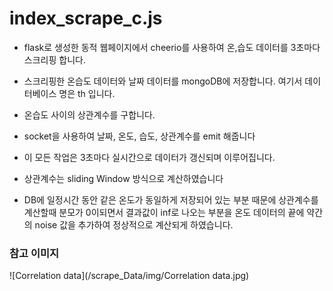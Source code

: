 # index_scrape_c.js

* flask로 생성한 동적 웹페이지에서 cheerio를 사용하여 온,습도 데이터를 3초마다 스크리핑 합니다.
* 스크리핑한 온습도 데이터와 날짜 데이터를 mongoDB에 저장합니다. 여기서 데이터베이스 명은 th 입니다.
* 온습도 사이의 상관계수를 구합니다.
* socket을 사용하여 날짜, 온도, 습도, 상관계수를 emit 해줍니다
* 이 모든 작업은 3초마다 실시간으로 데이터가 갱신되며 이루어집니다.

* 상관계수는 sliding Window 방식으로 계산하였습니다
* DB에 일정시간 동안 같은 온도가 동일하게 저장되어 있는 부분 때문에 상관계수를 계산할때 분모가 0이되면서 결과값이 inf로 나오는 부분을 
  온도 데이터의 끝에 약간의 noise 값을 추가하여 정상적으로 계산되게 하였습니다.
  
### 참고 이미지
  ![Correlation data](/scrape_Data/img/Correlation data.jpg)
